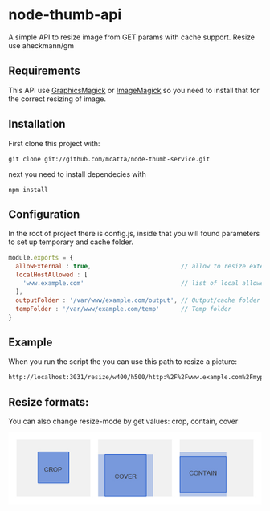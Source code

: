 # node-thumb-api
A simple API to resize image from GET params with cache support. Resize use aheckmann/gm

## Requirements
This API use [GraphicsMagick](http://www.graphicsmagick.org/) or [ImageMagick](http://www.imagemagick.org/) so you need to install that for the correct resizing of image.

## Installation
First clone this project with:

    git clone git://github.com/mcatta/node-thumb-service.git

next you need to install dependecies with

    npm install

## Configuration
In the root of project there is config.js, inside that you will found parameters to set up temporary and cache folder.

```js
module.exports = {
  allowExternal : true,                         // allow to resize external folder
  localHostAllowed : [  
    'www.example.com'                           // list of local allowed host (need allowExternal false)
  ],
  outputFolder : '/var/www/example.com/output', // Output/cache folder
  tempFolder : '/var/www/example.com/temp'      // Temp folder
}
```

## Example
When you run the script the you can use this path to resize a picture:

    http://localhost:3031/resize/w400/h500/http:%2F%2Fwww.example.com%2Fmypic.jpg

## Resize formats:
You can also change resize-mode by get values: crop, contain, cover

![alt tag](https://raw.githubusercontent.com/mcatta/node-thumb-api/master/resizemode.jpg)
